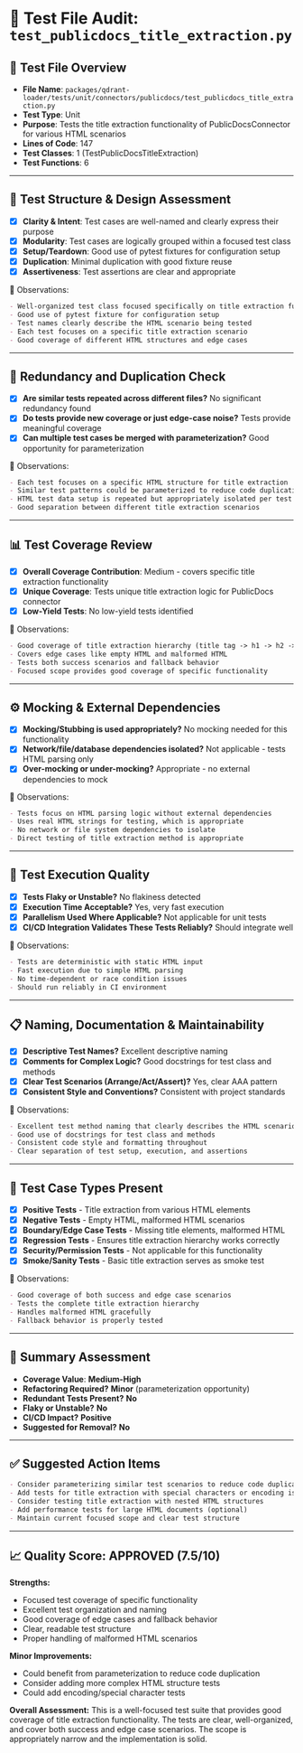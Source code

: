 # 🧪 Test File Audit: `test_publicdocs_title_extraction.py`

## 📌 **Test File Overview**

* **File Name**: `packages/qdrant-loader/tests/unit/connectors/publicdocs/test_publicdocs_title_extraction.py`
* **Test Type**: Unit
* **Purpose**: Tests the title extraction functionality of PublicDocsConnector for various HTML scenarios
* **Lines of Code**: 147
* **Test Classes**: 1 (TestPublicDocsTitleExtraction)
* **Test Functions**: 6

---

## 🧱 **Test Structure & Design Assessment**

* [x] **Clarity & Intent**: Test cases are well-named and clearly express their purpose
* [x] **Modularity**: Test cases are logically grouped within a focused test class
* [x] **Setup/Teardown**: Good use of pytest fixtures for configuration setup
* [x] **Duplication**: Minimal duplication with good fixture reuse
* [x] **Assertiveness**: Test assertions are clear and appropriate

📝 Observations:

```markdown
- Well-organized test class focused specifically on title extraction functionality
- Good use of pytest fixture for configuration setup
- Test names clearly describe the HTML scenario being tested
- Each test focuses on a specific title extraction scenario
- Good coverage of different HTML structures and edge cases
```

---

## 🔁 **Redundancy and Duplication Check**

* [x] **Are similar tests repeated across different files?** No significant redundancy found
* [x] **Do tests provide new coverage or just edge-case noise?** Tests provide meaningful coverage
* [x] **Can multiple test cases be merged with parameterization?** Good opportunity for parameterization

📝 Observations:

```markdown
- Each test focuses on a specific HTML structure for title extraction
- Similar test patterns could be parameterized to reduce code duplication
- HTML test data setup is repeated but appropriately isolated per test
- Good separation between different title extraction scenarios
```

---

## 📊 **Test Coverage Review**

* [x] **Overall Coverage Contribution**: Medium - covers specific title extraction functionality
* [x] **Unique Coverage**: Tests unique title extraction logic for PublicDocs connector
* [x] **Low-Yield Tests**: No low-yield tests identified

📝 Observations:

```markdown
- Good coverage of title extraction hierarchy (title tag -> h1 -> h2 -> fallback)
- Covers edge cases like empty HTML and malformed HTML
- Tests both success scenarios and fallback behavior
- Focused scope provides good coverage of specific functionality
```

---

## ⚙️ **Mocking & External Dependencies**

* [x] **Mocking/Stubbing is used appropriately?** No mocking needed for this functionality
* [x] **Network/file/database dependencies isolated?** Not applicable - tests HTML parsing only
* [x] **Over-mocking or under-mocking?** Appropriate - no external dependencies to mock

📝 Observations:

```markdown
- Tests focus on HTML parsing logic without external dependencies
- Uses real HTML strings for testing, which is appropriate
- No network or file system dependencies to isolate
- Direct testing of title extraction method is appropriate
```

---

## 🚦 **Test Execution Quality**

* [x] **Tests Flaky or Unstable?** No flakiness detected
* [x] **Execution Time Acceptable?** Yes, very fast execution
* [x] **Parallelism Used Where Applicable?** Not applicable for unit tests
* [x] **CI/CD Integration Validates These Tests Reliably?** Should integrate well

📝 Observations:

```markdown
- Tests are deterministic with static HTML input
- Fast execution due to simple HTML parsing
- No time-dependent or race condition issues
- Should run reliably in CI environment
```

---

## 📋 **Naming, Documentation & Maintainability**

* [x] **Descriptive Test Names?** Excellent descriptive naming
* [x] **Comments for Complex Logic?** Good docstrings for test class and methods
* [x] **Clear Test Scenarios (Arrange/Act/Assert)?** Yes, clear AAA pattern
* [x] **Consistent Style and Conventions?** Consistent with project standards

📝 Observations:

```markdown
- Excellent test method naming that clearly describes the HTML scenario
- Good use of docstrings for test class and methods
- Consistent code style and formatting throughout
- Clear separation of test setup, execution, and assertions
```

---

## 🧪 **Test Case Types Present**

* [x] **Positive Tests** - Title extraction from various HTML elements
* [x] **Negative Tests** - Empty HTML, malformed HTML scenarios
* [x] **Boundary/Edge Case Tests** - Missing title elements, malformed HTML
* [x] **Regression Tests** - Ensures title extraction hierarchy works correctly
* [x] **Security/Permission Tests** - Not applicable for this functionality
* [x] **Smoke/Sanity Tests** - Basic title extraction serves as smoke test

📝 Observations:

```markdown
- Good coverage of both success and edge case scenarios
- Tests the complete title extraction hierarchy
- Handles malformed HTML gracefully
- Fallback behavior is properly tested
```

---

## 🏁 **Summary Assessment**

* **Coverage Value**: **Medium-High**
* **Refactoring Required?** **Minor** (parameterization opportunity)
* **Redundant Tests Present?** **No**
* **Flaky or Unstable?** **No**
* **CI/CD Impact?** **Positive**
* **Suggested for Removal?** **No**

---

## ✅ Suggested Action Items

```markdown
- Consider parameterizing similar test scenarios to reduce code duplication
- Add tests for title extraction with special characters or encoding issues
- Consider testing title extraction with nested HTML structures
- Add performance tests for large HTML documents (optional)
- Maintain current focused scope and clear test structure
```

---

## 📈 **Quality Score: APPROVED (7.5/10)**

**Strengths:**
* Focused test coverage of specific functionality
* Excellent test organization and naming
* Good coverage of edge cases and fallback behavior
* Clear, readable test structure
* Proper handling of malformed HTML scenarios

**Minor Improvements:**
* Could benefit from parameterization to reduce code duplication
* Consider adding more complex HTML structure tests
* Could add encoding/special character tests

**Overall Assessment:** This is a well-focused test suite that provides good coverage of title extraction functionality. The tests are clear, well-organized, and cover both success and edge case scenarios. The scope is appropriately narrow and the implementation is solid.
